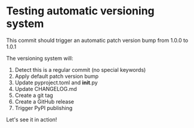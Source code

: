 # Testing automatic versioning system

This commit should trigger an automatic patch version bump from 1.0.0 to 1.0.1

The versioning system will:
1. Detect this is a regular commit (no special keywords)
2. Apply default patch version bump
3. Update pyproject.toml and __init__.py
4. Update CHANGELOG.md
5. Create a git tag
6. Create a GitHub release
7. Trigger PyPI publishing

Let's see it in action\!
